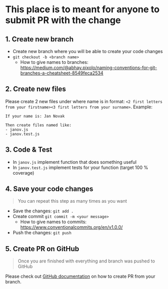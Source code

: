 # This place is to meant for anyone to submit PR with the change

## 1. Create new branch

-   Create new branch where you will be able to create your code changes
-   `git checkout -b <branch name>`
    -   How to give names to branches: https://medium.com/@abhay.pixolo/naming-conventions-for-git-branches-a-cheatsheet-8549feca2534

## 2. Create new files

Please create 2 new files under where name is in format: `<2 first letters from your firstname><3 first letters from your surname>`. Example:

```
If your name is: Jan Novak

Then create files named like:
- janov.js
- janov.test.js
```

## 3. Code & Test

- In `janov.js` implement function that does something useful
- In `janov.test.js` implement tests for your function (target 100 % coverage)

## 4. Save your code changes

> You can repeat this step as many times as you want

-   Save the changes: `git add .`
-   Create commit `git commit -m <your message>`
    -   How to give names to commits: https://www.conventionalcommits.org/en/v1.0.0/
-   Push the changes: `git push`

## 5. Create PR on GitHub

> Once you are finished with everything and branch was pushed to GitHub

Please check out [GitHub documentation](https://docs.github.com/en/pull-requests/collaborating-with-pull-requests/proposing-changes-to-your-work-with-pull-requests/creating-a-pull-request?tool=webui#creating-the-pull-request)
on how to create PR from your branch.
